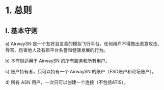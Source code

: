 # 1. 总则
## I. 基本守则

a) AirwaySN 是一个友好且友善的模拟飞行平台。任何用户不得做出恶意攻击、辱骂、伤害他人及有损平台名誉和健康发展的行为。

b) 本守则适用于 AirwaySN 的所有服务和所有用户。

c) 账户持有者，只可以持有一个 AirwaySN 的账户（FSD账户和论坛账户）。

d) 所有 ASN 用户，一次只可以创建一个连接（不包括ATIS）。
